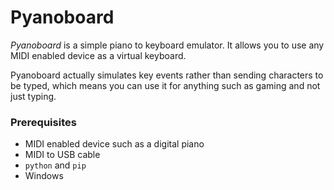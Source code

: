 # Pyanoboard
_Pyanoboard_ is a simple piano to keyboard emulator. It allows you to use any MIDI enabled device as a virtual keyboard.

Pyanoboard actually simulates key events rather than sending characters to be typed, which means you can use it for anything such as gaming and not just typing.

### Prerequisites

- MIDI enabled device such as a digital piano
- MIDI to USB cable
- `python` and `pip`
- Windows

